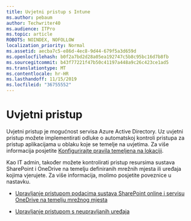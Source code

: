 ```yaml
---
title: Uvjetni pristup s Intune
ms.author: pebaum
author: Techwriter40
ms.audience: ITPro
ms.topic: article
ROBOTS: NOINDEX, NOFOLLOW
localization_priority: Normal
ms.assetid: aecba7c5-e86d-4ec8-9d44-679f5a3d659d
ms.openlocfilehash: b0f2a7bd2d28a05ea192747c5b8c95bc16d7b8fb
ms.sourcegitcommit: b43f77221f47b50c41197a448a9c26c423ce1ad5
ms.translationtype: MT
ms.contentlocale: hr-HR
ms.lasthandoff: 11/15/2019
ms.locfileid: "36755552"
---
```

# <a name="conditional-access"></a>Uvjetni pristup

Uvjetni pristup je mogućnost servisa Azure Active Directory. Uz uvjetni pristup možete implementirati odluke o automatskoj kontroli pristupa za pristup aplikacijama u oblaku koje se temelje na uvjetima. Za više informacija posjetite [Konfigurirajte pravila temeljena na lokaciji](https://docs.microsoft.com/azure/active-directory/conditional-access/overview).

Kao IT admin, također možete kontrolirati pristup resursima sustava SharePoint i OneDrive na temelju definiranih mrežnih mjesta ili uređaja kojima vjerujete. Za više informacija, molimo posjetite poveznice u nastavku.

- [Upravljanje pristupom podacima sustava SharePoint online i servisu OneDrive na temelju mrežnog mjesta](https://docs.microsoft.com/sharepoint/control-access-based-on-network-location)

- [Upravljanje pristupom s neupravljanih uređaja](https://docs.microsoft.com/sharepoint/control-access-from-unmanaged-devices)

